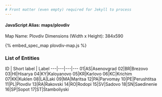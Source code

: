 ```yaml
---
# Front matter (even empty) required for Jekyll to process
---
```


#### JavaScript Alias: maps/plovdiv

Map Name: Plovdiv
Dimensions (Width x Height): 384x590



{% embed_spec_map plovdiv-map.js %}

### List of Entities

ID | Short label | Label
---|---|---|---
01|AS|Asenovgrad
02|BR|Brezovo
03|HI|Hisarya
04|KY|Kaloyanovo
05|KR|Karlovo
06|KC|Krichim
07|KK|Kuklen
08|LA|Laki
09|MA|Maritsa
12|PA|Parvomay
10|PE|Perushtitsa
11|PL|Plovdiv
13|RA|Rakovski
14|RO|Rodopi
15|SV|Sadovo
18|SN|Saedinenie
16|SP|Sopot
17|ST|Stamboliyski

